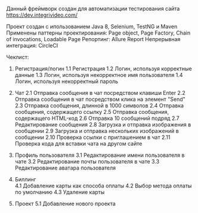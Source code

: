 Данный фреймворк создан для автоматизации тестирования сайта https://dev.integrivideo.com/

Проект создан с ипользованием Java 8, Selenium, TestNG и Maven
Применены паттерны проектирования: Page object, Page Factory, Chain of invocations, Loadable Page 
Репортинг: Allure Report
Непрерывная интеграция: CircleCI

Чеклист:

1. Регистрация/логин
    1.1 Регистрация
    1.2 Логин, используя корректные данные
    1.3 Логин, используя некорректное имя пользователя
    1.4 Логин, используя некорректный пароль
    
2. Чат
    2.1 Отправка сообщения в чат посредством клавиши Enter
    2.2 Отправка сообщения в чат посредством клика на элемент "Send" 
    2.3 Отправка сообщения, длинной в 1000 символов
    2.4 Отправка сообщения, содержащего ссылку
    2.5 Отправка сообщения, содержащего HTML-код
    2.6 Отправка 10 сообщений подряд
    2.7 Редактирование сообщения
    2.8 Загрузка и отправка изображения в сообщении
    2.9 Загрузка и отправка нескольких изображений в сообщении
    2.10 Проверка ссылки с приглашением в чат
    2.11 Проверка кода для вставки чата на другом сайте
    
3. Профиль пользователя
    3.1 Редактирование имени пользователя в чате
    3.2 Редактирование почты пользователя в чате
    3.3 Редактирование аватара пользователя
    
4. Биллинг    
    4.1 Добавление карты как способа оплаты
    4.2 Выбор метода оплаты по умолчанию
    4.3 Удаление карты

5. Проект
    5.1 Добавление нового проекта
    
        
   
    


